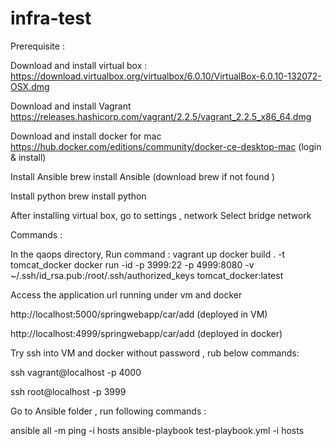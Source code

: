 # infra-test

Prerequisite :

  Download and install virtual box : https://download.virtualbox.org/virtualbox/6.0.10/VirtualBox-6.0.10-132072-OSX.dmg
  
  Download and install Vagrant https://releases.hashicorp.com/vagrant/2.2.5/vagrant_2.2.5_x86_64.dmg
  
  Download and install docker for mac https://hub.docker.com/editions/community/docker-ce-desktop-mac (login & install)
  
  Install Ansible brew install Ansible (download brew if not found )
  
  Install python brew install python

After installing virtual box, go to settings , network Select bridge network

Commands :
   
   In the qaops directory, Run command :  vagrant up
   docker build . -t tomcat_docker
   docker run -id -p 3999:22 -p 4999:8080 -v ~/.ssh/id_rsa.pub:/root/.ssh/authorized_keys tomcat_docker:latest
   
   Access the application url running under vm and docker
   
   http://localhost:5000/springwebapp/car/add   (deployed in VM)
   
   http://localhost:4999/springwebapp/car/add   (deployed in docker)
   

Try ssh into VM and docker without password , rub below commands:
  
  ssh  vagrant@localhost -p 4000
  
  ssh root@localhost -p 3999
 
 
 Go to Ansible folder , run following commands :
 
  ansible all -m ping -i hosts
  ansible-playbook test-playbook.yml -i hosts
    
